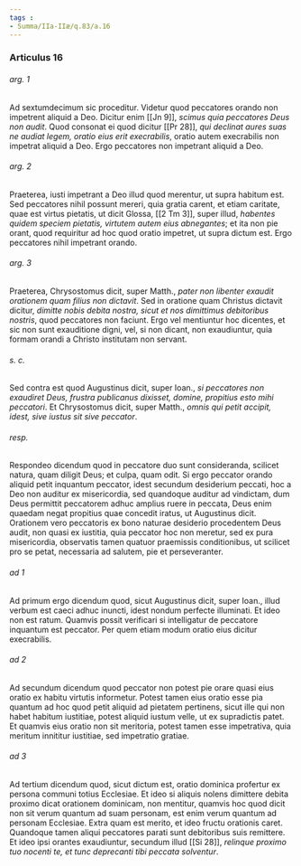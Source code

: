 ```yaml
---
tags : 
- Summa/IIa-IIæ/q.83/a.16
---
```


### Articulus 16

###### arg. 1
Ad sextumdecimum sic proceditur. Videtur quod peccatores orando non impetrent aliquid a Deo. Dicitur enim [[Jn 9]], *scimus quia peccatores Deus non audit*. Quod consonat ei quod dicitur [[Pr 28]], *qui declinat aures suas ne audiat legem, oratio eius erit execrabilis*, oratio autem execrabilis non impetrat aliquid a Deo. Ergo peccatores non impetrant aliquid a Deo.

###### arg. 2
Praeterea, iusti impetrant a Deo illud quod merentur, ut supra habitum est. Sed peccatores nihil possunt mereri, quia gratia carent, et etiam caritate, quae est virtus pietatis, ut dicit Glossa, [[2 Tm 3]], super illud, *habentes quidem speciem pietatis, virtutem autem eius abnegantes*; et ita non pie orant, quod requiritur ad hoc quod oratio impetret, ut supra dictum est. Ergo peccatores nihil impetrant orando.

###### arg. 3
Praeterea, Chrysostomus dicit, super Matth., *pater non libenter exaudit orationem quam filius non dictavit*. Sed in oratione quam Christus dictavit dicitur, *dimitte nobis debita nostra, sicut et nos dimittimus debitoribus nostris*, quod peccatores non faciunt. Ergo vel mentiuntur hoc dicentes, et sic non sunt exauditione digni, vel, si non dicant, non exaudiuntur, quia formam orandi a Christo institutam non servant.

###### s. c.
Sed contra est quod Augustinus dicit, super Ioan., *si peccatores non exaudiret Deus, frustra publicanus dixisset, domine, propitius esto mihi peccatori*. Et Chrysostomus dicit, super Matth., *omnis qui petit accipit, idest, sive iustus sit sive peccator*.

###### resp.
Respondeo dicendum quod in peccatore duo sunt consideranda, scilicet natura, quam diligit Deus; et culpa, quam odit. Si ergo peccator orando aliquid petit inquantum peccator, idest secundum desiderium peccati, hoc a Deo non auditur ex misericordia, sed quandoque auditur ad vindictam, dum Deus permittit peccatorem adhuc amplius ruere in peccata, Deus enim quaedam negat propitius quae concedit iratus, ut Augustinus dicit. Orationem vero peccatoris ex bono naturae desiderio procedentem Deus audit, non quasi ex iustitia, quia peccator hoc non meretur, sed ex pura misericordia, observatis tamen quatuor praemissis conditionibus, ut scilicet pro se petat, necessaria ad salutem, pie et perseveranter.

###### ad 1
Ad primum ergo dicendum quod, sicut Augustinus dicit, super Ioan., illud verbum est caeci adhuc inuncti, idest nondum perfecte illuminati. Et ideo non est ratum. Quamvis possit verificari si intelligatur de peccatore inquantum est peccator. Per quem etiam modum oratio eius dicitur execrabilis.

###### ad 2
Ad secundum dicendum quod peccator non potest pie orare quasi eius oratio ex habitu virtutis informetur. Potest tamen eius oratio esse pia quantum ad hoc quod petit aliquid ad pietatem pertinens, sicut ille qui non habet habitum iustitiae, potest aliquid iustum velle, ut ex supradictis patet. Et quamvis eius oratio non sit meritoria, potest tamen esse impetrativa, quia meritum innititur iustitiae, sed impetratio gratiae.

###### ad 3
Ad tertium dicendum quod, sicut dictum est, oratio dominica profertur ex persona communi totius Ecclesiae. Et ideo si aliquis nolens dimittere debita proximo dicat orationem dominicam, non mentitur, quamvis hoc quod dicit non sit verum quantum ad suam personam, est enim verum quantum ad personam Ecclesiae. Extra quam est merito, et ideo fructu orationis caret. Quandoque tamen aliqui peccatores parati sunt debitoribus suis remittere. Et ideo ipsi orantes exaudiuntur, secundum illud [[Si 28]], *relinque proximo tuo nocenti te, et tunc deprecanti tibi peccata solventur*.

